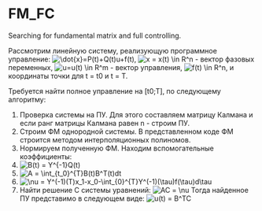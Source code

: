 # FM_FC
Searching for fundamental matrix and full controlling.

Рассмотрим линейную систему, реализующую программное управление: <img src="https://latex.codecogs.com/svg.image?\dot{x}=P(t)&plus;Q(t)u&plus;f(t)" title="\dot{x}=P(t)+Q(t)u+f(t)" />,
<img src="https://latex.codecogs.com/svg.image?x&space;=&space;x(t)&space;\in&space;R^n&space;" title="x = x(t) \in R^n " /> - вектор фазовых переменных, <img src="https://latex.codecogs.com/svg.image?u=u(t)&space;\in&space;R^m&space;" title="u=u(t) \in R^m " /> - вектор управления,
<img src="https://latex.codecogs.com/svg.image?f(t)&space;\in&space;R^n&space;" title="f(t) \in R^n " />, и координаты точки для t = t0 и t = T.

Требуется найти полное управление на [t0;T], по следующему алгоритму:
1) Проверка системы на ПУ.  Для этого составляем матрицу Калмана и если ранг матрицы Калмана равен n - строим ПУ.
2) Строим ФМ однородной системы. В представленном коде ФМ строится методом интерполяционных полиномов. 
3) Нормируем полученную ФМ.
Находим вспомогательные коэффициенты:
4) <img src="https://latex.codecogs.com/svg.image?B(t)&space;=&space;Y^{-1}Q(t)&space;" title="B(t) = Y^{-1}Q(t) " />
5) <img src="https://latex.codecogs.com/svg.image?A&space;=&space;\int_{t_0}^{T}B(t)B^T(t)dt&space;" title="A = \int_{t_0}^{T}B(t)B^T(t)dt " />
6) <img src="https://latex.codecogs.com/svg.image?\nu&space;=&space;Y^{-1}(T)x_1-x_0-\int_{0}^{T}Y^{-1}(\tau)f(\tau)d\tau&space;" title="\nu = Y^(-1)(T)x_1-x_0-\int_{0}^{T}Y^(-1)(\tau)f(\tau)d\tau " />
7) Найти решение С системы уравнений: <img src="https://latex.codecogs.com/svg.image?AC&space;=&space;\nu" title="AC = \nu" /> 
Тогда найденное ПУ представимо в следующем виде: <img src="https://latex.codecogs.com/svg.image?u(t)&space;=&space;B^TC" title="u(t) = B^TC" />
